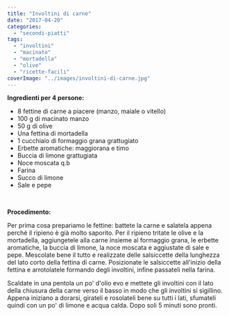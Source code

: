 ```yaml
---
title: "Involtini di carne"
date: "2017-04-20"
categories: 
  - "secondi-piatti"
tags: 
  - "involtini"
  - "macinato"
  - "mortadella"
  - "olive"
  - "ricette-facili"
coverImage: "../images/involtini-di-carne.jpg"
---
```


**Ingredienti per 4 persone:**

- 8 fettine di carne a piacere (manzo, maiale o vitello)
- 100 g di macinato manzo
- 50 g di olive
- Una fettina di mortadella
- 1 cucchiaio di formaggio grana grattugiato
- Erbette aromatiche: maggiorana e timo
- Buccia di limone grattugiata
- Noce moscata q.b
- Farina
- Succo di limone
- Sale e pepe

 

**Procedimento:**

Per prima cosa prepariamo le fettine: battete la carne e salatela appena perché il ripieno è già molto saporito. Per il ripieno tritate le olive e la mortadella, aggiungetele alla carne insieme al formaggio grana, le erbette aromatiche, la buccia di limone, la noce moscata e aggiustate di sale e pepe. Mescolate bene il tutto e realizzate delle salsiccette della lunghezza del lato corto della fettina di carne. Posizionate le salsiccette all'inizio della fettina e arrotolatele formando degli involtini, infine passateli nella farina.

Scaldate in una pentola un po' d'olio evo e mettete gli involtini con il lato della chiusura della carne verso il basso in modo che gli involtini si sigillino. Appena iniziano a dorarsi, girateli e rosolateli bene su tutti i lati, sfumateli quindi con un po' di limone e acqua calda. Dopo soli 5 minuti sono pronti.
